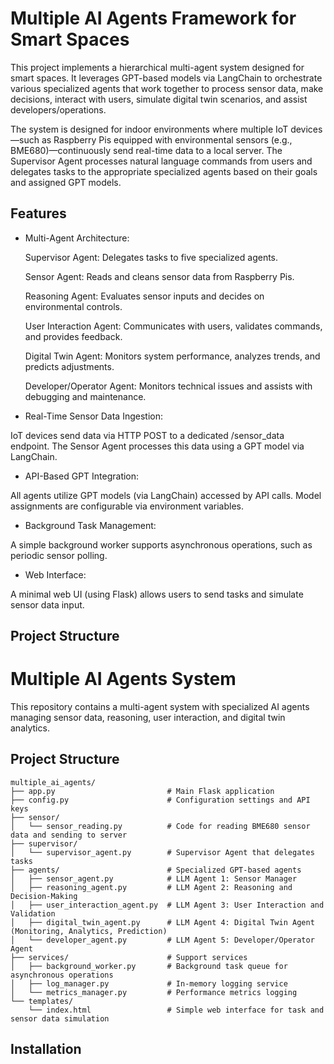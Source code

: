 # Multiple AI Agents Framework for Smart Spaces

This project implements a hierarchical multi-agent system designed for smart spaces. It leverages GPT-based models via LangChain to orchestrate various specialized agents that work together to process sensor data, make decisions, interact with users, simulate digital twin scenarios, and assist developers/operations.

The system is designed for indoor environments where multiple IoT devices—such as Raspberry Pis equipped with environmental sensors (e.g., BME680)—continuously send real-time data to a local server. The Supervisor Agent processes natural language commands from users and delegates tasks to the appropriate specialized agents based on their goals and assigned GPT models.

## Features

- Multi-Agent Architecture:

    Supervisor Agent: Delegates tasks to five specialized agents.
    
    Sensor Agent: Reads and cleans sensor data from Raspberry Pis.
    
    Reasoning Agent: Evaluates sensor inputs and decides on environmental controls.
    
    User Interaction Agent: Communicates with users, validates commands, and provides feedback.
    
    Digital Twin Agent: Monitors system performance, analyzes trends, and predicts adjustments.
    
    Developer/Operator Agent: Monitors technical issues and assists with debugging and maintenance.

- Real-Time Sensor Data Ingestion:

IoT devices send data via HTTP POST to a dedicated /sensor_data endpoint. The Sensor Agent processes this data using a GPT model via LangChain.

- API-Based GPT Integration:

All agents utilize GPT models (via LangChain) accessed by API calls. Model assignments are configurable via environment variables.

- Background Task Management:

A simple background worker supports asynchronous operations, such as periodic sensor polling.

- Web Interface:

A minimal web UI (using Flask) allows users to send tasks and simulate sensor data input.

## Project Structure

# Multiple AI Agents System

This repository contains a multi-agent system with specialized AI agents managing sensor data, reasoning, user interaction, and digital twin analytics.

## Project Structure

```plaintext
multiple_ai_agents/
├── app.py                         # Main Flask application
├── config.py                      # Configuration settings and API keys
├── sensor/
│   └── sensor_reading.py          # Code for reading BME680 sensor data and sending to server
├── supervisor/
│   └── supervisor_agent.py        # Supervisor Agent that delegates tasks
├── agents/                        # Specialized GPT-based agents
│   ├── sensor_agent.py            # LLM Agent 1: Sensor Manager
│   ├── reasoning_agent.py         # LLM Agent 2: Reasoning and Decision-Making
│   ├── user_interaction_agent.py  # LLM Agent 3: User Interaction and Validation
│   ├── digital_twin_agent.py      # LLM Agent 4: Digital Twin Agent (Monitoring, Analytics, Prediction)
│   └── developer_agent.py         # LLM Agent 5: Developer/Operator Agent
├── services/                      # Support services
│   ├── background_worker.py       # Background task queue for asynchronous operations
│   ├── log_manager.py             # In-memory logging service
│   └── metrics_manager.py         # Performance metrics logging
└── templates/
    └── index.html                 # Simple web interface for task and sensor data simulation
```

## Installation










